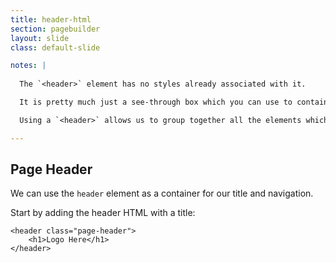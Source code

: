 ```yaml
---
title: header-html
section: pagebuilder
layout: slide
class: default-slide

notes: |
  
  The `<header>` element has no styles already associated with it.

  It is pretty much just a see-through box which you can use to contain anything you want.

  Using a `<header>` allows us to group together all the elements which are part of the header, for easy styling using CSS.

---
```


## Page Header

We can use the `header` element as a container for our title and navigation.

Start by adding the header HTML with a title:

    <header class="page-header">
        <h1>Logo Here</h1>
    </header>

